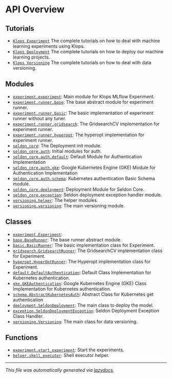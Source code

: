 <!-- markdownlint-disable -->

# API Overview  

## Tutorials  
- [`Klops Experiment`](/docs/tutorial.experiment.md) The complete tutorials on how to deal with machine learning experiments using Klops.
- [`Klops Deployment`](/docs/tutorial.deployment.md) The complete tutorials on how to deploy our machine learning projects.
- [`Klops Versioning`](/docs/tutorial.versioning.md) The complete tutorials on how to deal with data versioning. 

## Modules  

- [`experiment.experiment`](./experiment.experiment.md#module-experimentexperiment):  Main module for Klops MLflow Experiment.
- [`experiment.runner.base`](./experiment.runner.base.md#module-experimentrunnerbase):  The base abstract module for experiment runner.
- [`experiment.runner.basic`](./experiment.runner.basic.md#module-experimentrunnerbasic):  The basic implementation of experiment runner without any tuner.
- [`experiment.runner.gridsearch`](./experiment.runner.gridsearch.md#module-experimentrunnergridsearch):  The GridsearchCV implementation for experiment runner. 
- [`experiment.runner.hyperopt`](./experiment.runner.hyperopt.md#module-experimentrunnerhyperopt):  The hyperopt implementation for experiment runner.
- [`seldon_core`](./seldon_core.md#module-seldon_core): The Deployment init module.
- [`seldon_core.auth`](./seldon_core.auth.md#module-seldon_coreauth): Initial modules for auth.
- [`seldon_core.auth.default`](./seldon_core.auth.default.md#module-seldon_coreauthdefault): Default Module for Authentication Implementation
- [`seldon_core.auth.gke`](./seldon_core.auth.gke.md#module-seldon_coreauthgke): Google Kubernetes Engine (GKE) Module for Authentication Implementation
- [`seldon_core.auth.schema`](./seldon_core.auth.schema.md#module-seldon_coreauthschema): Kubernetes authentication Basic Schema module.
- [`seldon_core.deployment`](./seldon_core.deployment.md#module-seldon_coredeployment): Deployment Module for Seldon Core.
- [`seldon_core.exception`](./seldon_core.exception.md#module-seldon_coreexception): Seldon deployment exception handler module.
- [`versioning.helper`](./versioning.helper.md#module-versioninghelper):  The helper modules.
- [`versioning.versioning`](./versioning.versioning.md#module-versioningversioning):  The main versioning module.

## Classes  

- [`experiment.Experiment`](./experiment.experiment.md#class-experiment): 
- [`base.BaseRunner`](./experiment.runner.base.md#class-baserunner):  The base runner abstract module.
- [`basic.BasicRunner`](./experiment.runner.basic.md#class-basicrunner):  The basic implementation class for Experiment.
- [`gridsearch.GridsearchRunner`](./experiment.runner.gridsearch.md#class-gridsearchrunner):  The GridsearchCV implementation class for Experiment.
- [`hyperopt.HyperOptRunner`](./experiment.runner.hyperopt.md#class-hyperoptrunner):  The Hyperopt implementation class for Experiment.
- [`default.DefaultAuthentication`](./seldon_core.auth.default.md#class-defaultauthentication): Default Class Implementation for Kubernetes authentication.
- [`gke.GKEAuthentication`](./seldon_core.auth.gke.md#class-gkeauthentication): Google Kubernetes Engine (GKE) Class Implementation for Kubernetes authentication.
- [`schema.AbstractKubernetesAuth`](./seldon_core.auth.schema.md#class-abstractkubernetesauth): Abstract Class for Kubernetes get authentication
- [`deployment.SeldonDeployment`](./seldon_core.deployment.md#class-seldondeployment):  The main class to deploy the model.
- [`exception.SeldonDeploymentException`](./seldon_core.exception.md#class-seldondeploymentexception): Seldon Deployment Exception Class Handler.
- [`versioning.Versioning`](./versioning.versioning.md#class-versioning):  The main class for data versioning.

## Functions  

- [`experiment.start_experiment`](./experiment.experiment.md#function-start_experiment):  Start the experiments.
- [`helper.shell_executor`](./versioning.helper.md#function-shell_executor):  Shell executor helper.


---

_This file was automatically generated via [lazydocs](https://github.com/ml-tooling/lazydocs)._
